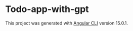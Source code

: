# Todo-app-with-gpt
This project was generated with [Angular CLI](https://github.com/angular/angular-cli) version 15.0.1.
